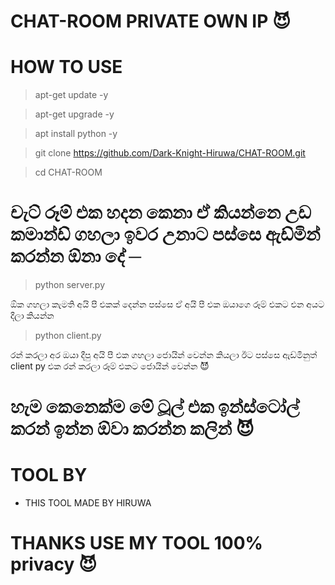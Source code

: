 # CHAT-ROOM PRIVATE OWN IP 😈

# HOW TO USE 

> apt-get update -y

> apt-get upgrade -y

> apt install python -y

> git clone https://github.com/Dark-Knight-Hiruwa/CHAT-ROOM.git

> cd CHAT-ROOM

# චැට් රූම් එක හදන කෙනා ඒ කියන්නෙ උඩ කමාන්ඩ් ගහලා ඉවර උනාට පස්සෙ ඇඩ්මින් කරන්න ඕනා දේ ─

> python server.py

ඕක ගහලා කැමති අයි පී එකක් දෙන්න පස්සෙ ඒ අයි පී එක ඔයාගෙ රූම් එකට එන අයට දීලා කියන්න

> python client.py

රන් කරලා අර ඔයා දීපු අයි පී එක ගහලා ජොයින් වෙන්න කියලා ඊට පස්සෙ ඇඩ්මිනුත් client py  එක රන් කරලා රූම් එකට ජොයින් වෙන්න 😈


# හැම කෙනෙක්ම මේ ටූල් එක ඉන්ස්ටෝල් කරන් ඉන්න ඕවා කරන්න කලින් 😈


# TOOL BY 

- THIS TOOL MADE BY HIRUWA


# THANKS USE MY TOOL 100% privacy 😈
